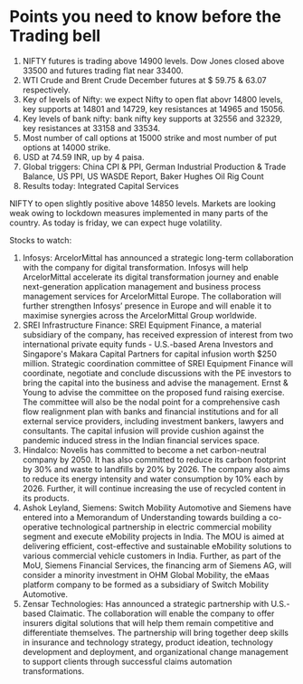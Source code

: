 # Points you need to know before the Trading bell

1. NIFTY futures is trading above 14900 levels. Dow Jones closed above 33500 and futures trading flat near 33400.
2. WTI Crude and Brent Crude December futures at $ 59.75 & 63.07 respectively.
3. Key of levels of Nifty: we expect Nifty to open flat abovr 14800 levels, key supports at 14801 and 14729, key resistances at 14965 and 15056.
4. Key levels of bank nifty: bank nifty key supports at 32556 and 32329, key resistances at 33158 and 33534.
5. Most number of call options at 15000 strike and most number of put options at 14000 strike.
6. USD at 74.59 INR, up by 4 paisa.
7. Global triggers: China CPI & PPI, German Industrial Production & Trade Balance, US PPI, US WASDE Report, Baker Hughes Oil Rig Count
8. Results today: Integrated Capital Services

NIFTY to open slightly positive above 14850 levels. Markets are looking weak owing to lockdown measures implemented in many parts of the country. As today is friday, we can expect huge volatility.

Stocks to watch:
1. Infosys: ArcelorMittal has announced a strategic long-term collaboration with the company for digital transformation. Infosys will help ArcelorMittal accelerate its digital transformation journey and enable next-generation application management and business process management services for ArcelorMittal Europe. The collaboration will further strengthen Infosys’ presence in Europe and will enable it to maximise synergies across the ArcelorMittal Group worldwide.
2. SREI Infrastructure Finance: SREI Equipment Finance, a material subsidiary of the company, has received expression of interest from two international private equity funds - U.S.-based Arena Investors and Singapore's Makara Capital Partners for capital infusion worth $250 million. Strategic coordination committee of SREI Equipment Finance will coordinate, negotiate and conclude discussions with the PE investors to bring the capital into the business and advise the management. Ernst & Young to advise the committee on the proposed fund raising exercise. The committee will also be the nodal point for a comprehensive cash flow realignment plan with banks and financial institutions and for all external service providers, including investment bankers, lawyers and consultants. The capital infusion will provide cushion against the pandemic induced stress in the Indian financial services space.
3. Hindalco: Novelis has committed to become a net carbon-neutral company by 2050. It has also committed to reduce its carbon footprint by 30% and waste to landfills by 20% by 2026. The company also aims to reduce its energy intensity and water consumption by 10% each by 2026. Further, it will continue increasing the use of recycled content in its products.
4. Ashok Leyland, Siemens: Switch Mobility Automotive and Siemens have entered into a Memorandum of Understanding towards building a co-operative technological partnership in electric commercial mobility segment and execute eMobility projects in India. The MOU is aimed at delivering efficient, cost-effective and sustainable eMobility solutions to various commercial vehicle customers in India. Further, as part of the MoU, Siemens Financial Services, the financing arm of Siemens AG, will consider a minority investment in OHM Global Mobility, the eMaas platform company to be formed as a subsidiary of Switch Mobility Automotive.
5. Zensar Technologies: Has announced a strategic partnership with U.S.-based Claimatic. The collaboration will enable the company to offer insurers digital solutions that will help them remain competitive and differentiate themselves. The partnership will bring together deep skills in insurance and technology strategy, product ideation, technology development and deployment, and organizational change management to support clients through successful claims automation transformations.
